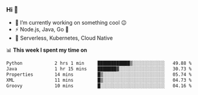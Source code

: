 ### Hi 👋

<!--
**nodejh/nodejh** is a ✨ _special_ ✨ repository because its `README.md` (this file) appears on your GitHub profile.

Here are some ideas to get you started:

- 🔭 I’m currently working on ...
- 🌱 I’m currently learning ...
- 👯 I’m looking to collaborate on ...
- 🤔 I’m looking for help with ...
- 💬 Ask me about ...
- 📫 How to reach me: ...
- 😄 Pronouns: ...
- ⚡ Fun fact: ...
-->

- 🔭 I’m currently working on something cool :wink:
- ⚡ Node.js, Java, Go :thought_balloon:
- 🤖 Serverless, Kubernetes, Cloud Native

📊 **This week I spent my time on**

<!--START_SECTION:waka-->

```txt
Python            2 hrs 1 min     ████████████▒░░░░░░░░░░░░   49.88 %
Java              1 hr 15 mins    ███████▓░░░░░░░░░░░░░░░░░   30.73 %
Properties        14 mins         █▒░░░░░░░░░░░░░░░░░░░░░░░   05.74 %
XML               11 mins         █▒░░░░░░░░░░░░░░░░░░░░░░░   04.73 %
Groovy            10 mins         █░░░░░░░░░░░░░░░░░░░░░░░░   04.16 %
```

<!--END_SECTION:waka-->


<!--
:traffic_light: **Visitors**

![visitors](https://visitor-badge.glitch.me/badge?page_id=nodejh.nodejh)
-->
